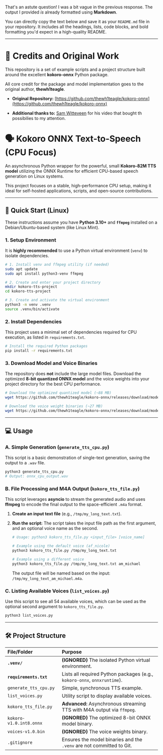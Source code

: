 That's an astute question\! I was a bit vague in the previous response. The output I provided *is* already formatted using **Markdown**.

You can directly copy the text below and save it as your `README.md` file in your repository. It includes all the headings, lists, code blocks, and bold formatting you'd expect in a high-quality README.

-----

# 🙏 Credits and Original Work

This repository is a set of example scripts and a project structure built around the excellent **kokoro-onnx** Python package.

All core credit for the package and model implementation goes to the original author, **thewh1teagle**.

- **Original Repository:** [https://github.com/thewh1teagle/kokoro-onnx](https://github.com/thewh1teagle/kokoro-onnx)

- **Additional thanks to:** [Sam Witteveen](https://youtu.be/tl1wvZXlj0I?si=R_DGlywamCO6PE3z) for his video that bought th possibilies to my attention.

# 🗣️ Kokoro ONNX Text-to-Speech (CPU Focus)

An asynchronous Python wrapper for the powerful, small **Kokoro-82M TTS model** utilizing the ONNX Runtime for efficient CPU-based speech generation on Linux systems.

This project focuses on a stable, high-performance CPU setup, making it ideal for self-hosted applications, scripts, and open-source contributions.

-----

## 🚀 Quick Start (Linux)

These instructions assume you have **Python $3.10+$** and **`ffmpeg`** installed on a Debian/Ubuntu-based system (like Linux Mint).

### 1\. Setup Environment

It is **highly recommended** to use a Python virtual environment (`venv`) to isolate dependencies.

```bash
# 1. Install venv and ffmpeg utility (if needed)
sudo apt update
sudo apt install python3-venv ffmpeg

# 2. Create and enter your project directory
mkdir kokoro-tts-project
cd kokoro-tts-project

# 3. Create and activate the virtual environment
python3 -m venv .venv
source .venv/bin/activate
```

### 2\. Install Dependencies

This project uses a minimal set of dependencies required for CPU execution, as listed in `requirements.txt`.

```bash
# Install the required Python packages
pip install -r requirements.txt
```

### 3\. Download Model and Voice Binaries

The repository does **not** include the large model files. Download the optimized **8-bit quantized ONNX model** and the voice weights into your project directory for the best CPU performance.

```bash
# Download the optimized quantized model (~88 MB)
wget https://github.com/thewh1teagle/kokoro-onnx/releases/download/model-files-v1.0/kokoro-v1.0.int8.onnx

# Download the voice weight binaries (~27 MB)
wget https://github.com/thewh1teagle/kokoro-onnx/releases/download/model-files-v1.0/voices-v1.0.bin
```

-----

## 💻 Usage

### A. Simple Generation (`generate_tts_cpu.py`)

This script is a basic demonstration of single-text generation, saving the output to a `.wav` file.

```bash
python3 generate_tts_cpu.py
# Output: onnx_cpu_output.wav
```

### B. File Processing and M4A Output (`kokoro_tts_file.py`)

This script leverages **asyncio** to stream the generated audio and uses **ffmpeg** to encode the final output to the space-efficient `.m4a` format.

1.  **Create an input text file** (e.g., `/tmp/my_long_text.txt`).

2.  **Run the script:**
    The script takes the input file path as the first argument, and an optional voice name as the second.

    ```bash
    # Usage: python3 kokoro_tts_file.py <input_file> [voice_name]

    # Example using the default voice (af_nicole)
    python3 kokoro_tts_file.py /tmp/my_long_text.txt

    # Example using a different voice
    python3 kokoro_tts_file.py /tmp/my_long_text.txt am_michael
    ```

    The output file will be named based on the input: `/tmp/my_long_text_am_michael.m4a`.

### C. Listing Available Voices (`list_voices.py`)

Use this script to see all $54$ available voices, which can be used as the optional second argument to `kokoro_tts_file.py`.

```bash
python3 list_voices.py
```

-----

## 🛠️ Project Structure

| File/Folder | Purpose |
| :--- | :--- |
| **`.venv/`** | **(IGNORED)** The isolated Python virtual environment. |
| **`requirements.txt`** | Lists all required Python packages (e.g., `kokoro-onnx`, `onnxruntime`). |
| `generate_tts_cpu.py` | Simple, synchronous TTS example. |
| `list_voices.py` | Utility script to display available voices. |
| `kokoro_tts_file.py` | **Advanced:** Asynchronous streaming TTS with M4A output via `ffmpeg`. |
| `kokoro-v1.0.int8.onnx` | **(IGNORED)** The optimized 8-bit ONNX model binary. |
| `voices-v1.0.bin` | **(IGNORED)** The voice weights binary. |
| `.gitignore` | Ensures the model binaries and the `.venv` are not committed to Git. |

